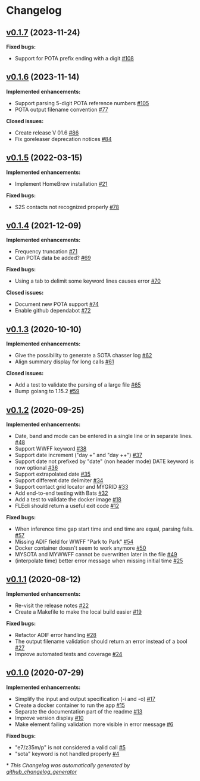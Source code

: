 # Changelog

## [v0.1.7](https://github.com/on4kjm/FLEcli/tree/v0.1.7) (2023-11-24)

**Fixed bugs:**

- Support for POTA prefix ending with a digit [\#108](https://github.com/on4kjm/FLEcli/issues/108)

## [v0.1.6](https://github.com/on4kjm/FLEcli/tree/v0.1.6) (2023-11-14)

**Implemented enhancements:**

- Support parsing 5-digit POTA reference numbers [\#105](https://github.com/on4kjm/FLEcli/issues/105)
- POTA output filename convention  [\#77](https://github.com/on4kjm/FLEcli/issues/77)

**Closed issues:**

- Create release V 01.6 [\#86](https://github.com/on4kjm/FLEcli/issues/86)
- Fix goreleaser deprecation notices [\#84](https://github.com/on4kjm/FLEcli/issues/84)

## [v0.1.5](https://github.com/on4kjm/FLEcli/tree/v0.1.5) (2022-03-15)

**Implemented enhancements:**

- Implement HomeBrew installation [\#21](https://github.com/on4kjm/FLEcli/issues/21)

**Fixed bugs:**

- S2S contacts not recognized properly [\#78](https://github.com/on4kjm/FLEcli/issues/78)

## [v0.1.4](https://github.com/on4kjm/FLEcli/tree/v0.1.4) (2021-12-09)

**Implemented enhancements:**

- Frequency truncation [\#71](https://github.com/on4kjm/FLEcli/issues/71)
- Can POTA data be added? [\#69](https://github.com/on4kjm/FLEcli/issues/69)

**Fixed bugs:**

- Using a tab to delimit some keyword lines causes error [\#70](https://github.com/on4kjm/FLEcli/issues/70)

**Closed issues:**

- Document new POTA support [\#74](https://github.com/on4kjm/FLEcli/issues/74)
- Enable github dependabot [\#72](https://github.com/on4kjm/FLEcli/issues/72)

## [v0.1.3](https://github.com/on4kjm/FLEcli/tree/v0.1.3) (2020-10-10)

**Implemented enhancements:**

- Give the possibility to generate a SOTA chasser log [\#62](https://github.com/on4kjm/FLEcli/issues/62)
- Align summary display for long calls [\#61](https://github.com/on4kjm/FLEcli/issues/61)

**Closed issues:**

- Add a test to validate the parsing of a large file [\#65](https://github.com/on4kjm/FLEcli/issues/65)
- Bump golang to 1.15.2 [\#59](https://github.com/on4kjm/FLEcli/issues/59)

## [v0.1.2](https://github.com/on4kjm/FLEcli/tree/v0.1.2) (2020-09-25)

**Implemented enhancements:**

- Date, band and mode can be entered in a single line or in separate lines. [\#48](https://github.com/on4kjm/FLEcli/issues/48)
- Support WWFF keyword [\#38](https://github.com/on4kjm/FLEcli/issues/38)
- Support date increment \("day +" and "day ++"\) [\#37](https://github.com/on4kjm/FLEcli/issues/37)
- Support date not prefixed by "date" \(non header mode\) DATE keyword is now optional [\#36](https://github.com/on4kjm/FLEcli/issues/36)
- Support extrapolated date [\#35](https://github.com/on4kjm/FLEcli/issues/35)
- Support different date delimiter [\#34](https://github.com/on4kjm/FLEcli/issues/34)
- Support contact grid locator and MYGRID [\#33](https://github.com/on4kjm/FLEcli/issues/33)
- Add end-to-end testing with Bats [\#32](https://github.com/on4kjm/FLEcli/issues/32)
- Add a test to validate the docker image [\#18](https://github.com/on4kjm/FLEcli/issues/18)
- FLEcli should return a useful exit code [\#12](https://github.com/on4kjm/FLEcli/issues/12)

**Fixed bugs:**

- When inference time gap start time and end time are equal, parsing fails. [\#57](https://github.com/on4kjm/FLEcli/issues/57)
- Missing ADIF field for WWFF "Park to Park" [\#54](https://github.com/on4kjm/FLEcli/issues/54)
- Docker container doesn't seem to work anymore [\#50](https://github.com/on4kjm/FLEcli/issues/50)
- MYSOTA and MYWWFF cannot be overwritten later in the file [\#49](https://github.com/on4kjm/FLEcli/issues/49)
- \(interpolate time\) better error message when missing initial time [\#25](https://github.com/on4kjm/FLEcli/issues/25)

## [v0.1.1](https://github.com/on4kjm/FLEcli/tree/v0.1.1) (2020-08-12)

**Implemented enhancements:**

- Re-visit the release notes [\#22](https://github.com/on4kjm/FLEcli/issues/22)
- Create a Makefile to make the local build easier [\#19](https://github.com/on4kjm/FLEcli/issues/19)

**Fixed bugs:**

- Refactor ADIF error handling [\#28](https://github.com/on4kjm/FLEcli/issues/28)
- The output filename validation should return an error instead of a bool [\#27](https://github.com/on4kjm/FLEcli/issues/27)
- Improve automated tests and coverage [\#24](https://github.com/on4kjm/FLEcli/issues/24)

## [v0.1.0](https://github.com/on4kjm/FLEcli/tree/v0.1.0) (2020-07-29)

**Implemented enhancements:**

- Simplify the input and output specification \(-i and -o\) [\#17](https://github.com/on4kjm/FLEcli/issues/17)
- Create a docker container to run the app [\#15](https://github.com/on4kjm/FLEcli/issues/15)
- Separate the documentation part of the readme [\#13](https://github.com/on4kjm/FLEcli/issues/13)
- Improve version display [\#10](https://github.com/on4kjm/FLEcli/issues/10)
- Make element failing validation more visible in error message [\#6](https://github.com/on4kjm/FLEcli/issues/6)

**Fixed bugs:**

- "e7/z35m/p" is not considered a valid call [\#5](https://github.com/on4kjm/FLEcli/issues/5)
- "sota" keyword is not handled properly [\#4](https://github.com/on4kjm/FLEcli/issues/4)



\* *This Changelog was automatically generated by [github_changelog_generator](https://github.com/github-changelog-generator/github-changelog-generator)*
